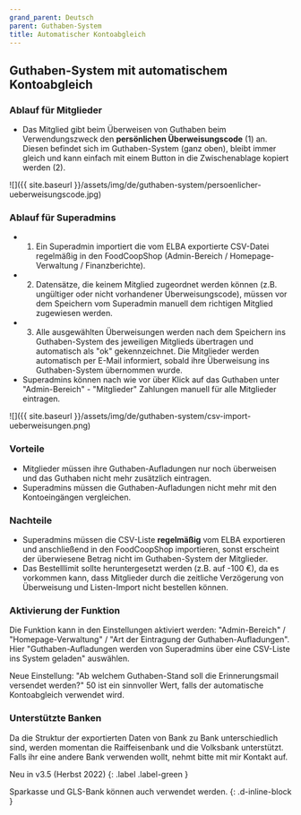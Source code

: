 ```yaml
---
grand_parent: Deutsch
parent: Guthaben-System
title: Automatischer Kontoabgleich
---
```


## Guthaben-System mit automatischem Kontoabgleich

### Ablauf für Mitglieder
* Das Mitglied gibt beim Überweisen von Guthaben beim Verwendungszweck den **persönlichen Überweisungscode** (1) an. Diesen befindet sich im Guthaben-System (ganz oben), bleibt immer gleich und kann einfach mit einem Button in die Zwischenablage kopiert werden (2).

![]({{ site.baseurl }}/assets/img/de/guthaben-system/persoenlicher-ueberweisungscode.jpg)

### Ablauf für Superadmins
* 1) Ein Superadmin importiert die vom ELBA exportierte CSV-Datei regelmäßig in den FoodCoopShop (Admin-Bereich / Homepage-Verwaltung / Finanzberichte).
* 2) Datensätze, die keinem Mitglied zugeordnet werden können (z.B. ungültiger oder nicht vorhandener Überweisungscode), müssen vor dem Speichern vom Superadmin manuell dem richtigen Mitglied zugewiesen werden.
* 3) Alle ausgewählten Überweisungen werden nach dem Speichern  ins Guthaben-System des jeweiligen Mitglieds übertragen und automatisch als "ok" gekennzeichnet. Die Mitglieder werden automatisch per E-Mail informiert, sobald ihre Überweisung ins Guthaben-System übernommen wurde.
* Superadmins können nach wie vor über Klick auf das Guthaben unter "Admin-Bereich" - "Mitglieder" Zahlungen manuell für alle Mitglieder eintragen.

![]({{ site.baseurl }}/assets/img/de/guthaben-system/csv-import-ueberweisungen.png)

### Vorteile
* Mitglieder müssen ihre Guthaben-Aufladungen nur noch überweisen und das Guthaben nicht mehr zusätzlich eintragen.
* Superadmins müssen die Guthaben-Aufladungen nicht mehr mit den Kontoeingängen vergleichen.

### Nachteile
* Superadmins müssen die CSV-Liste **regelmäßig** vom ELBA exportieren und anschließend in den FoodCoopShop importieren, sonst erscheint der überwiesene Betrag nicht im Guthaben-System der Mitglieder.
* Das Bestelllimit sollte heruntergesetzt werden (z.B. auf -100 €), da es vorkommen kann, dass Mitglieder durch die zeitliche Verzögerung von Überweisung und Listen-Import nicht bestellen können.

### Aktivierung der Funktion
Die Funktion kann in den Einstellungen aktiviert werden: "Admin-Bereich" / "Homepage-Verwaltung" / "Art der Eintragung der Guthaben-Aufladungen". Hier "Guthaben-Aufladungen werden von Superadmins über eine CSV-Liste ins System geladen" auswählen.

Neue  Einstellung: "Ab welchem Guthaben-Stand soll die Erinnerungsmail versendet werden?" 50 ist ein sinnvoller Wert, falls der automatische Kontoabgleich verwendet wird.


### Unterstützte Banken
Da die Struktur der exportierten Daten von Bank zu Bank unterschiedlich sind, werden momentan die Raiffeisenbank und die Volksbank unterstützt. Falls ihr eine andere Bank verwenden wollt, nehmt bitte mit mir Kontakt auf.

Neu in v3.5 (Herbst 2022)
{: .label .label-green }

Sparkasse und GLS-Bank können auch verwendet werden.
{: .d-inline-block }
